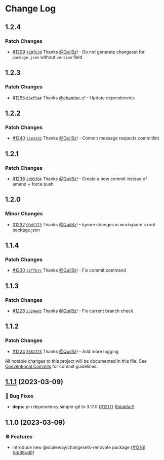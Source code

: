 # Change Log

## 1.2.4

### Patch Changes

- [#1309](https://github.com/scaleway/scaleway-lib/pull/1309) [`429f630`](https://github.com/scaleway/scaleway-lib/commit/429f630831de30fc14cfe3216620f32b464a78bd) Thanks [@QuiiBz](https://github.com/QuiiBz)! - Do not generate changeset for `package.json` without `version` field

## 1.2.3

### Patch Changes

- [#1295](https://github.com/scaleway/scaleway-lib/pull/1295) [`d3ef5a4`](https://github.com/scaleway/scaleway-lib/commit/d3ef5a460fa496d23d3e376128e88042d52baed8) Thanks [@chambo-e](https://github.com/chambo-e)! - Update dependencies

## 1.2.2

### Patch Changes

- [#1240](https://github.com/scaleway/scaleway-lib/pull/1240) [`51e15d2`](https://github.com/scaleway/scaleway-lib/commit/51e15d2ba75172b90736e48a827744490fdf9a51) Thanks [@QuiiBz](https://github.com/QuiiBz)! - Commit message respects commitlint

## 1.2.1

### Patch Changes

- [#1236](https://github.com/scaleway/scaleway-lib/pull/1236) [`3d05f84`](https://github.com/scaleway/scaleway-lib/commit/3d05f84b283859ef7ff336fc02e59a9ea1959d04) Thanks [@QuiiBz](https://github.com/QuiiBz)! - Create a new commit instead of amend + force push

## 1.2.0

### Minor Changes

- [#1232](https://github.com/scaleway/scaleway-lib/pull/1232) [`00df173`](https://github.com/scaleway/scaleway-lib/commit/00df173821b759c5fd34b582142bafa8b86d276d) Thanks [@QuiiBz](https://github.com/QuiiBz)! - Ignore changes in workspace's root package.json

## 1.1.4

### Patch Changes

- [#1230](https://github.com/scaleway/scaleway-lib/pull/1230) [`32ffb7c`](https://github.com/scaleway/scaleway-lib/commit/32ffb7c1dad41251a881f5eb58ca29d180c8a5d5) Thanks [@QuiiBz](https://github.com/QuiiBz)! - Fix commit command

## 1.1.3

### Patch Changes

- [#1228](https://github.com/scaleway/scaleway-lib/pull/1228) [`2324e6b`](https://github.com/scaleway/scaleway-lib/commit/2324e6b37feec7793567692336d24fcec5064eab) Thanks [@QuiiBz](https://github.com/QuiiBz)! - Fix current branch check

## 1.1.2

### Patch Changes

- [#1224](https://github.com/scaleway/scaleway-lib/pull/1224) [`8361723`](https://github.com/scaleway/scaleway-lib/commit/8361723984c6a7c9c586570ce573db8dc73d7366) Thanks [@QuiiBz](https://github.com/QuiiBz)! - Add more logging

All notable changes to this project will be documented in this file.
See [Conventional Commits](https://conventionalcommits.org) for commit guidelines.

## [1.1.1](https://github.com/scaleway/scaleway-lib/compare/@scaleway/changesets-renovate@1.1.0...@scaleway/changesets-renovate@1.1.1) (2023-03-09)

### :bug: Bug Fixes

- **deps:** pin dependency simple-git to 3.17.0 ([#1217](https://github.com/scaleway/scaleway-lib/issues/1217)) ([0dab5cf](https://github.com/scaleway/scaleway-lib/commit/0dab5cfd184991906c246c44fba50c49b18cde7b))

## 1.1.0 (2023-03-09)

### :gear: Features

- introduce new @scaleway/changesets-renovate package ([#1216](https://github.com/scaleway/scaleway-lib/issues/1216)) ([db88cd0](https://github.com/scaleway/scaleway-lib/commit/db88cd04970fa234a1fb83b5f6f18f2dbbb3c635))
